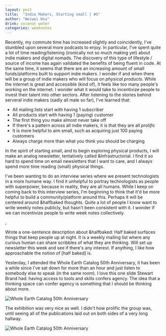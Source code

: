 ```yaml
---
layout: post
title:  "Indie Makers, Starting small | #5"
author: "Weiwei Hsu"
drink: coconut water
categories: weeknotes
---
```


Recently, my commute time has increased slightly and coincidently, I've stumbled upon several more podcasts to enjoy. In particular, I've spent quite a lot of time reading/listening (ironically not so much making yet) about indie makers and digital nomads. The discovery of this type of lifestyle / source of income has again validated the benefits of being fluent in code. At the same time, it seems that there are an increasing amount of small funds/platforms built to support indie makers. I wonder if and when there will be a group of indie makers who will focus on _physical products_. While the internet is great and accessible (kind of), it feels like too many people's working on the internet. I wonder what it would take to incentivize people to invest their talent into other sectors.
After listening to the stories behind serveral indie makers (sadly all male so far), I've learned that:
- All mailing lists start with having 1 subscriber
- All products start with having 1 (paying) customer
- The first thing you make almost never take off
- If there's a pattern across all indie makers, it is that they are all _prolific_
- It is more helpful to aim small, such as acquiring just 100 paying customers
- Always charge more than what you think you should be charging

In the spirit of starting small, and to begin exploring physical products, I will make an analog newsletter, tentatively called &Infrastructorial. I find it so hard to spend time on email newsletters that I want to care, and I always spend more time reading (small) physical things.

I've been wanting to do an interview series where we present technologists in a more humane way. I find it unhelpful to portray technologists as people with superpower, because in reality, they are all humans. While I keep on coming back to this interview series, I'm beginning to think that it'd be more helpful to build a community/platform around this. Perhaps it will be centered around &halfbaked thoughts. Quite a lot of people I know want to write weekly notes publicly, but hasn't been consistent with it. I wonder if we can incentivize people to write week notes collectively.

,

Wrote a one-sentence description about &halfbaked: Half baked surfaces things that keep people up at night. It is a weekly mailing list where any curious human can share scribbles of what they are thinking. Will set up newsletter this week and see if there's any interest. If anything, I like how approachable the notion of [half baked] is.

Yesterday, I attended the Whole Earth Catalog 50th Anniversary, it has been a while since I've sat down for more than an hour and just listen to somebody else to speak (in the same room). I love this one slide Stewart Brand had: having access to tools and skills confers agency. The idea that a thinking space can confer agency is something that I should be thinking about more.

![Whole Earth Catalog 50th Anniversary]({{site.baseurl}}/assets/images/agency.jpg)

The exhibition was very nice as well. I didn't how prolific the group was, until seeing all of the publications laid out on both sides of a very long hallway.

![Whole Earth Catalog 50th Anniversary]({{site.baseurl}}/assets/images/50th.jpg)
